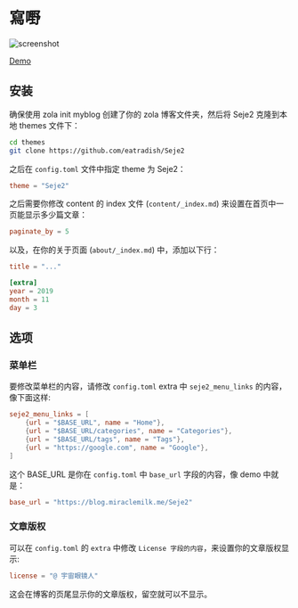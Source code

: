 # 寫嘢

![screenshot](screenshot.png)

[Demo](https://eatradish.github.io/Seje2)

## 安装
确保使用 zola init myblog 创建了你的 zola 博客文件夹，然后将 Seje2 克隆到本地 themes 文件下：

```bash
cd themes
git clone https://github.com/eatradish/Seje2
```

之后在 `config.toml` 文件中指定 theme 为 Seje2：

```toml
theme = "Seje2"
```

之后需要你修改 content 的 index 文件 (`content/_index.md`) 来设置在首页中一页能显示多少篇文章：

```toml
paginate_by = 5
```


以及，在你的关于页面 (`about/_index.md`) 中，添加以下行：

```toml
title = "..."

[extra]
year = 2019
month = 11
day = 3
```

## 选项

### 菜单栏
要修改菜单栏的内容，请修改 `config.toml` extra 中 `seje2_menu_links` 的内容，像下面这样:

```toml
seje2_menu_links = [
    {url = "$BASE_URL", name = "Home"},
    {url = "$BASE_URL/categories", name = "Categories"},
    {url = "$BASE_URL/tags", name = "Tags"},
    {url = "https://google.com", name = "Google"},
]
```

这个 BASE_URL 是你在 `config.toml` 中 `base_url` 字段的内容，像 demo 中就是：

```toml
base_url = "https://blog.miraclemilk.me/Seje2"
```

### 文章版权

可以在 `config.toml` 的 `extra` 中修改 `License 字段的内容`，来设置你的文章版权显示:

```toml
license = "@ 宇宙眼镜人"
```

这会在博客的页尾显示你的文章版权，留空就可以不显示。
